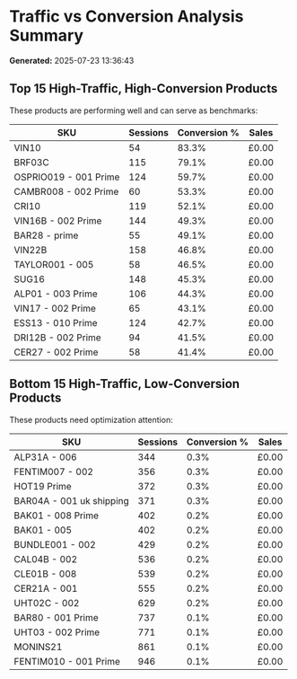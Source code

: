 # Traffic vs Conversion Analysis Summary
**Generated:** 2025-07-23 13:36:43

## Top 15 High-Traffic, High-Conversion Products
These products are performing well and can serve as benchmarks:

| SKU | Sessions | Conversion % | Sales |
|-----|----------|-------------|-------|
| VIN10 | 54 | 83.3% | £0.00 |
| BRF03C | 115 | 79.1% | £0.00 |
| OSPRIO019 - 001 Prime | 124 | 59.7% | £0.00 |
| CAMBR008 - 002 Prime | 60 | 53.3% | £0.00 |
| CRI10 | 119 | 52.1% | £0.00 |
| VIN16B - 002 Prime | 144 | 49.3% | £0.00 |
| BAR28 - prime | 55 | 49.1% | £0.00 |
| VIN22B | 158 | 46.8% | £0.00 |
| TAYLOR001 - 005 | 58 | 46.5% | £0.00 |
| SUG16 | 148 | 45.3% | £0.00 |
| ALP01 - 003 Prime | 106 | 44.3% | £0.00 |
| VIN17 - 002 Prime | 65 | 43.1% | £0.00 |
| ESS13 - 010 Prime | 124 | 42.7% | £0.00 |
| DRI12B - 002 Prime | 94 | 41.5% | £0.00 |
| CER27 - 002 Prime | 58 | 41.4% | £0.00 |

## Bottom 15 High-Traffic, Low-Conversion Products
These products need optimization attention:

| SKU | Sessions | Conversion % | Sales |
|-----|----------|-------------|-------|
| ALP31A - 006 | 344 | 0.3% | £0.00 |
| FENTIM007 - 002 | 356 | 0.3% | £0.00 |
| HOT19 Prime | 372 | 0.3% | £0.00 |
| BAR04A - 001 uk shipping | 371 | 0.3% | £0.00 |
| BAK01 - 008 Prime | 402 | 0.2% | £0.00 |
| BAK01 - 005 | 402 | 0.2% | £0.00 |
| BUNDLE001 - 002 | 429 | 0.2% | £0.00 |
| CAL04B - 002 | 536 | 0.2% | £0.00 |
| CLE01B - 008 | 539 | 0.2% | £0.00 |
| CER21A - 001 | 555 | 0.2% | £0.00 |
| UHT02C - 002 | 629 | 0.2% | £0.00 |
| BAR80 - 001 Prime | 737 | 0.1% | £0.00 |
| UHT03 - 002 Prime | 771 | 0.1% | £0.00 |
| MONINS21 | 861 | 0.1% | £0.00 |
| FENTIM010 - 001 Prime | 946 | 0.1% | £0.00 |

